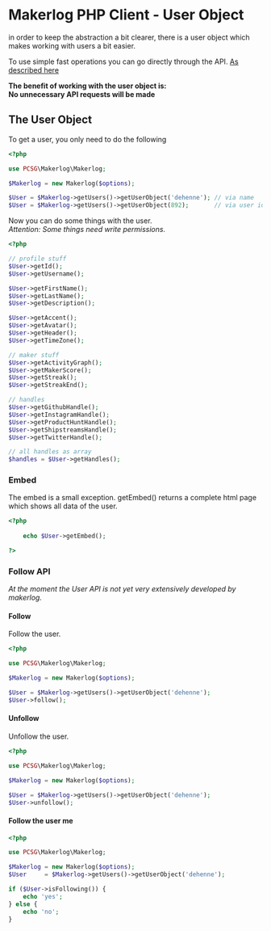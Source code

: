Makerlog PHP Client - User Object
======

in order to keep the abstraction a bit clearer, 
there is a user object which makes working with users a bit easier.

To use simple fast operations you can go directly through the API.
[As described here](users.md)

**The benefit of working with the user object is:**  
**No unnecessary API requests will be made**


The User Object
------

To get a user, you only need to do the following

```php
<?php

use PCSG\Makerlog\Makerlog;

$Makerlog = new Makerlog($options);

$User = $Makerlog->getUsers()->getUserObject('dehenne'); // via name
$User = $Makerlog->getUsers()->getUserObject(892);       // via user id

```

Now you can do some things with the user.  
*Attention: Some things need write permissions.*

```php
<?php

// profile stuff
$User->getId();
$User->getUsername();

$User->getFirstName();
$User->getLastName();
$User->getDescription();

$User->getAccent();
$User->getAvatar();
$User->getHeader();
$User->getTimeZone();

// maker stuff
$User->getActivityGraph();
$User->getMakerScore();
$User->getStreak();
$User->getStreakEnd();

// handles
$User->getGithubHandle();
$User->getInstagramHandle();
$User->getProductHuntHandle();
$User->getShipstreamsHandle();
$User->getTwitterHandle();

// all handles as array
$handles = $User->getHandles();

```

### Embed

The embed is a small exception. 
getEmbed() returns a complete html page which shows all data of the user.

```php
<?php
 
    echo $User->getEmbed();

?>
```

### Follow API

*At the moment the User API is not yet very extensively developed by makerlog.*

#### Follow

Follow the user.

```php
<?php

use PCSG\Makerlog\Makerlog;

$Makerlog = new Makerlog($options);

$User = $Makerlog->getUsers()->getUserObject('dehenne');
$User->follow();

```

#### Unfollow

Unfollow the user.

```php
<?php

use PCSG\Makerlog\Makerlog;

$Makerlog = new Makerlog($options);

$User = $Makerlog->getUsers()->getUserObject('dehenne');
$User->unfollow();

```

#### Follow the user me

```php
<?php

use PCSG\Makerlog\Makerlog;

$Makerlog = new Makerlog($options);
$User     = $Makerlog->getUsers()->getUserObject('dehenne');

if ($User->isFollowing()) {
    echo 'yes';    
} else {
    echo 'no';
}

```

